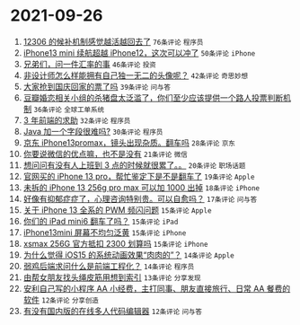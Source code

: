 # 2021-09-26

1. [12306 的候补机制感觉越活越回去了](https://www.v2ex.com/t/804383) `76条评论` `程序员`
1. [iPhone13 mini 续航超越 iPhone12，这次可以冲了](https://www.v2ex.com/t/804252) `50条评论` `iPhone`
1. [兄弟们，问一件汇率的事](https://www.v2ex.com/t/804242) `46条评论` `投资`
1. [非设计师怎么样能拥有自己独一无二的头像呢？](https://www.v2ex.com/t/804317) `42条评论` `奇思妙想`
1. [大家抢到国庆回家的票了吗](https://www.v2ex.com/t/804368) `39条评论` `问与答`
1. [豆瓣婚恋相关小组的杀猪盘太泛滥了，你们至少应该提供一个路人投票判断机制](https://www.v2ex.com/t/804379) `36条评论` `全球工单系统`
1. [3 年前端的求助](https://www.v2ex.com/t/804264) `32条评论` `程序员`
1. [Java 加一个字段很难吗?](https://www.v2ex.com/t/804422) `30条评论` `程序员`
1. [京东 iPhone13promax，镜头出现杂质。翻车吗](https://www.v2ex.com/t/804244) `28条评论` `京东`
1. [你要说微信的优点嘛，也不是没有](https://www.v2ex.com/t/804393) `21条评论` `微信`
1. [想问问有没有人上班到 3 点的时候就很累了。。](https://www.v2ex.com/t/804394) `20条评论` `职场话题`
1. [官网买的 iPhone 13 pro，帮忙鉴定下是不是翻车了](https://www.v2ex.com/t/804376) `19条评论` `Apple`
1. [未拆的 iPhone 13 256g pro max 可以加 1000 出掉](https://www.v2ex.com/t/804382) `18条评论` `iPhone`
1. [好像有抑郁症症了，心理咨询特别贵。可以自愈吗？](https://www.v2ex.com/t/804266) `17条评论` `问与答`
1. [关于 iPhone 13 全系的 PWM 频闪问题](https://www.v2ex.com/t/804386) `15条评论` `Apple`
1. [你们的 iPad mini6 翻车了吗？](https://www.v2ex.com/t/804349) `15条评论` `iPad`
1. [iPhone13mini 屏幕不均匀泛黄](https://www.v2ex.com/t/804332) `15条评论` `iPhone`
1. [xsmax 256G 官方抵扣 2300 划算吗](https://www.v2ex.com/t/804285) `15条评论` `iPhone`
1. [为什么觉得 iOS15 的系统动画效果“肉肉的”？](https://www.v2ex.com/t/804340) `14条评论` `Apple`
1. [弱鸡后端求问什么是前端工程化？](https://www.v2ex.com/t/804270) `14条评论` `程序员`
1. [由帮女朋友找头绳皮筋用想到索引](https://www.v2ex.com/t/804350) `13条评论` `分享发现`
1. [安利自己写的小程序 AA 小经费，主打同事、朋友直接旅行、日常 AA 餐费的软件](https://www.v2ex.com/t/804377) `12条评论` `分享创造`
1. [有没有国内版的在线多人代码编辑器](https://www.v2ex.com/t/804323) `12条评论` `问与答`
